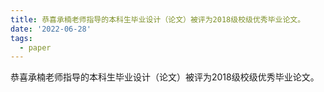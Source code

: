 ```yaml
---
title: 恭喜承楠老师指导的本科生毕业设计（论文）被评为2018级校级优秀毕业论文。
date: '2022-06-28'
tags:
  - paper
---
```


恭喜承楠老师指导的本科生毕业设计（论文）被评为2018级校级优秀毕业论文。

<!--more-->

